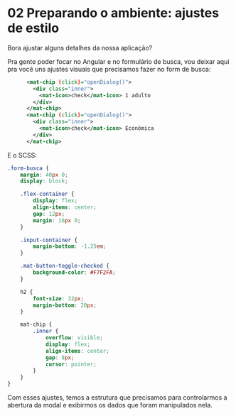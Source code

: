 # 02 Preparando o ambiente: ajustes de estilo

Bora ajustar alguns detalhes da nossa aplicação?

Pra gente poder focar no Angular e no formulário de busca, vou deixar aqui pra você uns ajustes visuais que precisamos fazer no form de busca:

```xml
      <mat-chip (click)="openDialog()">
        <div class="inner">
          <mat-icon>check</mat-icon> 1 adulto
        </div>
      </mat-chip>
      <mat-chip (click)="openDialog()">
        <div class="inner">
          <mat-icon>check</mat-icon> Econômica
        </div>
      </mat-chip>
```

E o SCSS:

```scss
.form-busca {
    margin: 40px 0;
    display: block;

    .flex-container {
        display: flex;
        align-items: center;
        gap: 12px;
        margin: 16px 0;
    }

    .input-container {
        margin-bottom: -1.25em;
    }

    .mat-button-toggle-checked {
        background-color: #F7F2FA;
    }

    h2 {
        font-size: 32px;
        margin-bottom: 20px;
    }

    mat-chip {
        .inner {
            overflow: visible;
            display: flex;
            align-items: center;
            gap: 8px;
            cursor: pointer;
        }
    }
}
```

Com esses ajustes, temos a estrutura que precisamos para controlarmos a abertura da modal e exibirmos os dados que foram manipulados nela.
